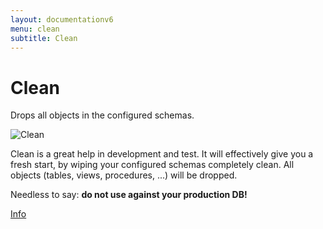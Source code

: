 ```yaml
---
layout: documentationv6
menu: clean
subtitle: Clean
---
```

# Clean

Drops all objects in the configured schemas.

![Clean](/assets/balsamiq/command-clean.png)

Clean is a great help in development and test. It will effectively give you a fresh start, by wiping your configured
    schemas completely clean. All objects (tables, views, procedures, ...) will be dropped.

Needless to say: **do not use against your production DB!**

<p class="next-steps">
    <a class="btn btn-primary" href="v6/documentation/command/info">Info <i class="fa fa-arrow-right"></i></a>
</p>